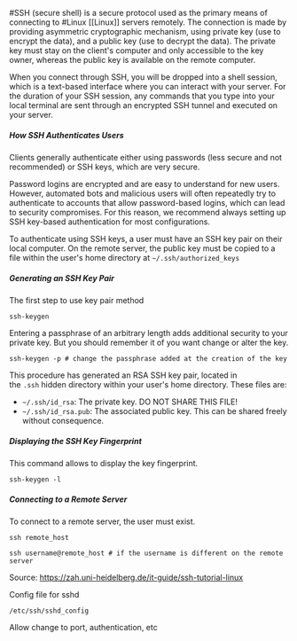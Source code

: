 #SSH (secure shell) is a secure protocol used as the primary means of connecting to #Linux [[Linux]] servers remotely.  The connection is made by providing asymmetric cryptographic mechanism, using private key (use to encrypt the data), and a public key (use to decrypt the data).
The private key must stay on the client's computer and only accessible to the key owner, whereas the public key is available on the remote computer.

When you connect through SSH, you will be dropped into a shell session, which is a text-based interface where you can interact with your server. For the duration of your SSH session, any commands that you type into your local terminal are sent through an encrypted SSH tunnel and executed on your server.

##### How SSH Authenticates Users

Clients generally authenticate either using passwords (less secure and not recommended) or SSH keys, which are very secure.

Password logins are encrypted and are easy to understand for new users. However, automated bots and malicious users will often repeatedly try to authenticate to accounts that allow password-based logins, which can lead to security compromises. For this reason, we recommend always setting up SSH key-based authentication for most configurations.

To authenticate using SSH keys, a user must have an SSH key pair on their local computer. On the remote server, the public key must be copied to a file within the user's home directory at `~/.ssh/authorized_keys`

##### Generating an SSH Key Pair
The first step to use key pair method
```
ssh-keygen
```
Entering  a passphrase of an arbitrary length adds additional security to your private key. But you should remember it of you want change or alter the key.
```
ssh-keygen -p # change the passphrase added at the creation of the key
```

This procedure has generated an RSA SSH key pair, located in the `.ssh` hidden directory within your user's home directory. These files are:

- `~/.ssh/id_rsa`: The private key. DO NOT SHARE THIS FILE!
- `~/.ssh/id_rsa.pub`: The associated public key. This can be shared freely without consequence.

##### Displaying the SSH Key Fingerprint

This command allows to display the key fingerprint.
```
ssh-keygen -l 
```
##### Connecting to a Remote Server
To connect to a remote server, the user must exist. 
```
ssh remote_host 
```
```
ssh username@remote_host # if the username is different on the remote server
```
Source: https://zah.uni-heidelberg.de/it-guide/ssh-tutorial-linux

Config file for sshd
```
/etc/ssh/sshd_config
```
Allow change to port, authentication, etc
